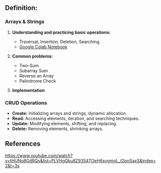 ## Definition:  
### Arrays & Strings  

1. **Understanding and practicing basic operations:**  
   - Traversal, Insertion, Deletion, Searching.  
   - [Google Colab Notebook](https://colab.research.google.com/drive/1svFQMQ36DVKP0xjZtqciThOjmOkTOXVy?usp=sharing)  

2. **Common problems:**  
   - Two-Sum  
   - Subarray Sum  
   - Reverse an Array  
   - Palindrome Check  

3. **Implementation**


### CRUD Operations  
- **Create:** Initializing arrays and strings, dynamic allocation.  
- **Read:** Accessing elements, iteration, and searching techniques.  
- **Update:** Modifying elements, shifting, and replacing.  
- **Delete:** Removing elements, shrinking arrays.  

## References
https://www.youtube.com/watch?v=tHUNg8GdRQs&list=PLVHgQku8Z9354TOeH6sygmoL_t2poSaxS&index=2&t=3s

